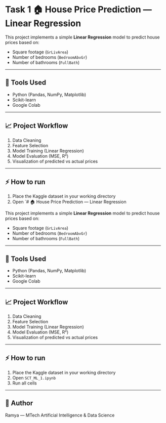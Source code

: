 # Task 1 🏠 House Price Prediction — Linear Regression

This project implements a simple **Linear Regression** model to predict house prices based on:
- Square footage (`GrLivArea`)
- Number of bedrooms (`BedroomAbvGr`)
- Number of bathrooms (`FullBath`)

---

## 🚀 Tools Used
- Python (Pandas, NumPy, Matplotlib)
- Scikit-learn
- Google Colab

---

## 📈 Project Workflow
1. Data Cleaning
2. Feature Selection
3. Model Training (Linear Regression)
4. Model Evaluation (MSE, R²)
5. Visualization of predicted vs actual prices

---

## ⚡ How to run
1. Place the Kaggle dataset in your working directory  
2. Open `# 🏠 House Price Prediction — Linear Regression

This project implements a simple **Linear Regression** model to predict house prices based on:
- Square footage (`GrLivArea`)
- Number of bedrooms (`BedroomAbvGr`)
- Number of bathrooms (`FullBath`)

---

## 🚀 Tools Used
- Python (Pandas, NumPy, Matplotlib)
- Scikit-learn
- Google Colab

---

## 📈 Project Workflow
1. Data Cleaning
2. Feature Selection
3. Model Training (Linear Regression)
4. Model Evaluation (MSE, R²)
5. Visualization of predicted vs actual prices

---

## ⚡ How to run
1. Place the Kaggle dataset in your working directory  
2. Open `SCT_ML_1.ipynb`  
3. Run all cells

---

## 📌 Author
Ramya — MTech Artificial Intelligence & Data Science
